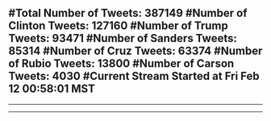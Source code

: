 #Total Number of Tweets: 387149 
#Number of Clinton Tweets: 127160
#Number of Trump Tweets: 93471
#Number of Sanders Tweets: 85314
#Number of Cruz Tweets: 63374
#Number of Rubio Tweets: 13800
#Number of Carson Tweets: 4030
#Current Stream Started at Fri Feb 12 00:58:01 MST
---
---
---
